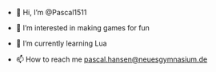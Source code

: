 - 👋 Hi, I’m @Pascal1511
- 👀 I’m interested in making games for fun
- 🌱 I’m currently learning Lua

- 📫 How to reach me pascal.hansen@neuesgymnasium.de

<!---
Pascal1511/Pascal1511 is a ✨ special ✨ repository because its `README.md` (this file) appears on your GitHub profile.
You can click the Preview link to take a look at your changes.
--->
